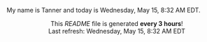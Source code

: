 My name is Tanner and today is Wednesday, May 15, 8:32 AM EDT.

<p align="center">This <i>README</i> file is generated <b>every 3 hours</b>!</br>Last refresh: Wednesday, May 15, 8:32 AM EDT<br /></p>
